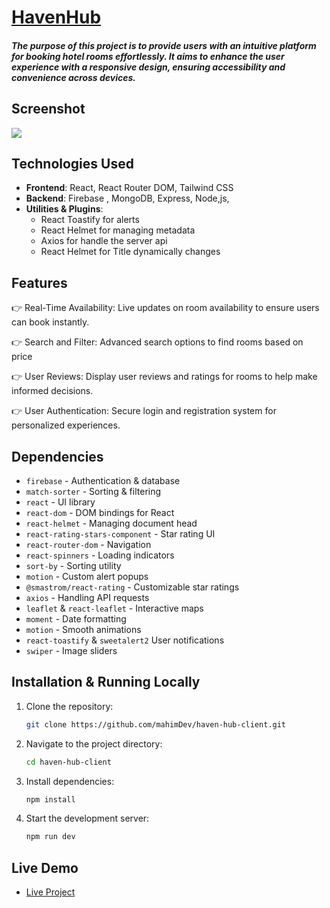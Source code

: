 # [HavenHub](https://havenhub-6c2d4.web.app/)

##### The purpose of this project is to provide users with an intuitive platform for booking hotel rooms effortlessly. It aims to enhance the user experience with a responsive design, ensuring accessibility and convenience across devices.

## Screenshot

<div hight="600">
<img src="https://i.ibb.co.com/Txs6TyDM/Screenshot-229.png"/>
</div>

## Technologies Used

- **Frontend**: React, React Router DOM, Tailwind CSS
- **Backend**: Firebase , MongoDB, Express, Node,js,
- **Utilities & Plugins**:
  - React Toastify for alerts
  - React Helmet for managing metadata
  - Axios for handle the server api
  - React Helmet for Title dynamically changes

## Features

👉 Real-Time Availability: Live updates on room availability to ensure users can book instantly.

👉 Search and Filter: Advanced search options to find rooms based on price

👉 User Reviews: Display user reviews and ratings for rooms to help make informed decisions.

👉 User Authentication: Secure login and registration system for personalized experiences.

## Dependencies

- `firebase` - Authentication & database
- `match-sorter` - Sorting & filtering
- `react` - UI library
- `react-dom` - DOM bindings for React
- `react-helmet` - Managing document head
- `react-rating-stars-component` - Star rating UI
- `react-router-dom` - Navigation
- `react-spinners` - Loading indicators
- `sort-by` - Sorting utility
- `motion` - Custom alert popups
- `@smastrom/react-rating` - Customizable star ratings
- `axios` - Handling API requests
- `leaflet` & `react-leaflet` - Interactive maps
- `moment` - Date formatting
- `motion` - Smooth animations
- `react-toastify` & `sweetalert2` User notifications
- `swiper` - Image sliders

## Installation & Running Locally

1. Clone the repository:

   ```bash
   git clone https://github.com/mahimDev/haven-hub-client.git

   ```

2. Navigate to the project directory:

   ```bash
   cd haven-hub-client

   ```

3. Install dependencies:

   ```bash
   npm install

   ```

4. Start the development server:

   ```bash
   npm run dev

   ```

## Live Demo

- [Live Project](https://havenhub-6c2d4.web.app/)

